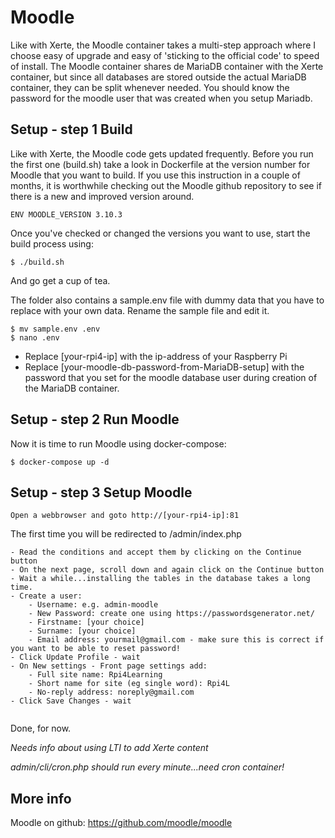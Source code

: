 # Moodle

Like with Xerte, the Moodle container takes a multi-step approach where I choose easy of upgrade and easy of 'sticking to the official code' to speed of install.
The Moodle container shares de MariaDB container with the Xerte container, but since all databases are stored outside the actual MariaDB container, they can be split whenever needed.
You should know the password for the moodle user that was created when you setup Mariadb.

## Setup - step 1 Build
Like with Xerte, the Moodle code gets updated frequently. Before you run the first one (build.sh) take a look in Dockerfile at the version number for Moodle that you want to build.
If you use this instruction in a couple of months, it is worthwhile checking out the Moodle github repository to see if there is a new and improved version around.

```
ENV MOODLE_VERSION 3.10.3
```
Once you've checked or changed the versions you want to use, start the build process using:
```
$ ./build.sh
```
And go get a cup of tea.

The folder also contains a sample.env file with dummy data that you have to replace with your own data. Rename the sample file and edit it.
```
$ mv sample.env .env
$ nano .env
```
- Replace [your-rpi4-ip] with the ip-address of your Raspberry Pi
- Replace [your-moodle-db-password-from-MariaDB-setup] with the password that you set for the moodle database user during creation of the MariaDB container.

## Setup - step 2 Run Moodle

Now it is time to run Moodle using docker-compose:
```
$ docker-compose up -d
```

## Setup - step 3 Setup Moodle

```
Open a webbrowser and goto http://[your-rpi4-ip]:81
```
The first time you will be redirected to /admin/index.php

```
- Read the conditions and accept them by clicking on the Continue button
- On the next page, scroll down and again click on the Continue button
- Wait a while...installing the tables in the database takes a long time.
- Create a user:
    - Username: e.g. admin-moodle
    - New Password: create one using https://passwordsgenerator.net/
    - Firstname: [your choice] 
    - Surname: [your choice]
    - Email address: yourmail@gmail.com - make sure this is correct if you want to be able to reset password!  
- Click Update Profile - wait
- On New settings - Front page settings add:
    - Full site name: Rpi4Learning
    - Short name for site (eg single word): Rpi4L   
    - No-reply address: noreply@gmail.com
- Click Save Changes - wait
   
```
Done, for now.

_Needs info about using LTI to add Xerte content_

_admin/cli/cron.php should run every minute...need cron container!_


## More info

Moodle on github: https://github.com/moodle/moodle


